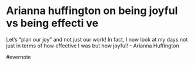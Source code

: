 # Arianna huffington on being joyful vs being effecti ve

Let’s “plan our joy” and not just our work! In fact, I now look at my days not just in terms of how effective I was but how joyful! - Arianna Huffington

\#evernote


